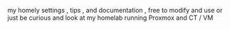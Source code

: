 my homely settings , tips , and documentation , free to modify and use or just be curious and look at my homelab running Proxmox and CT / VM

